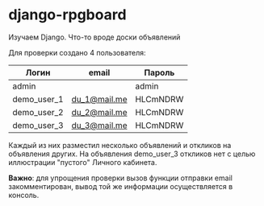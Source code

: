 # django-rpgboard
Изучаем Django. Что-то вроде доски объявлений

Для проверки создано 4 пользователя:

   Логин    | email        | Пароль
------------|--------------|--------
admin       |              | admin
demo_user_1 | du_1@mail.me | HLCmNDRW
demo_user_2 | du_2@mail.me | HLCmNDRW
demo_user_3 | du_3@mail.me | HLCmNDRW

Каждый из них разместил несколько объявлений и откликов на объявления
других. На объявления demo_user_3 откликов нет с целью иллюстрации "пустого" 
Личного кабинета.

**Важно**: для упрощения проверки вызов функции отправки email закомментирован,
вывод той же информации осуществляется в консоль.
